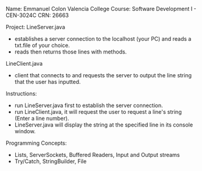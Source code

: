 Name: Emmanuel Colon
Valencia College Course: Software Development I - CEN-3024C 
CRN: 26663

Project:
LineServer.java 
- establishes a server connection to the localhost (your PC) and reads a txt.file of your choice.
- reads then returns those lines with methods.

LineClient.java 
- client that connects to and requests the server to output the line string that the user has inputted.

Instructions:
- run LineServer.java first to establish the server connection.
- run LineClient.java, it will request the user to request a line's string (Enter a line number).
- LineServer.java will display the string at the specified line in its console window.


Programming Concepts:
- Lists, ServerSockets, Buffered Readers, Input and Output streams
- Try/Catch, StringBuilder, File
